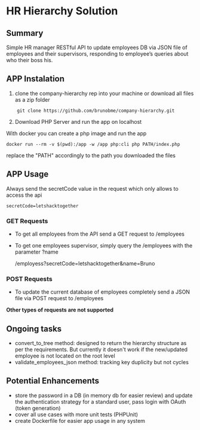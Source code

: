 # HR Hierarchy Solution

## Summary 	

Simple HR manager RESTful API to update employees DB via JSON file of employees and their supervisors, responding to employee’s queries about who their boss his. 

## APP Instalation
1. clone the company-hierarchy rep into your machine or download all files as a zip folder 
```
	git clone https://github.com/brunobme/company-hierarchy.git
```
2. Download PHP Server and run the app on localhost

With docker you can create a php image and run the app  

```terminal
docker run --rm -v $(pwd):/app -w /app php:cli php PATH/index.php
```
replace the "PATH" accordingly to the path you downloaded the files

## APP Usage

Always send the secretCode value in the request which only allows to access the api

	secretCode=letshacktogether

### GET Requests

- To get all employees from the API send a GET request to /employees
- To get one employees supervisor, simply query the /employees with the parameter ?name
	
	/employess?secretCode=letshacktogether&name=Bruno

### POST Requests
- To update the current database of employees completely send a JSON file via POST request to /employees

**Other types of requests are not supported**

## Ongoing tasks
- convert_to_tree method: designed to return the hierarchy structure as per the requirements. But currently it doesn't work if the new/updated employee is not located on the root level
- validate_employees_json method: tracking key duplicity but not cycles

## Potential Enhancements
- store the password in a DB (in memory db for easier review) and update the authentication strategy for a standard user, pass login with OAuth (token generation)
- cover all use cases with more unit tests (PHPUnit)
- create Dockerfile for easier app usage in any system